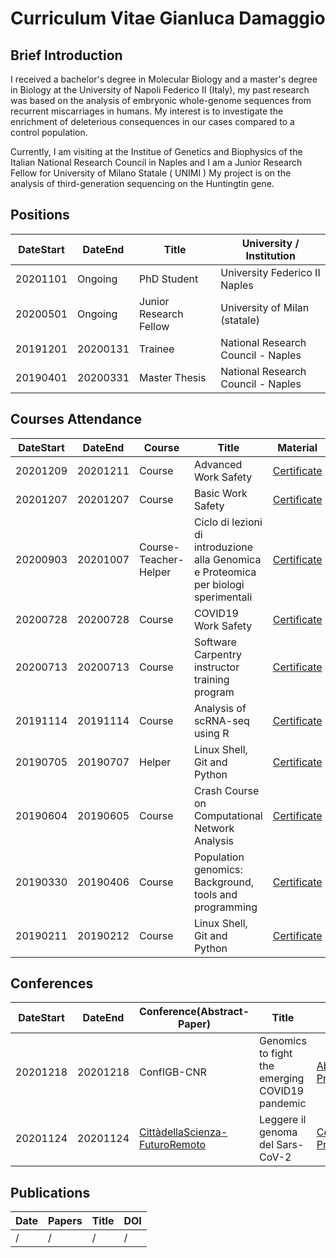 # Curriculum Vitae Gianluca Damaggio

## Brief Introduction

I received a bachelor's degree in Molecular Biology and a master's degree in Biology at the University of Napoli Federico II (Italy), my past research was based on the analysis of embryonic whole-genome sequences from recurrent miscarriages in humans. My interest is to investigate the enrichment of deleterious consequences in our cases compared to a control population.

Currently, I am visiting at the Institue of Genetics and Biophysics of the Italian National Research Council in Naples and I am a Junior Research Fellow for University of Milano Statale ( UNIMI )
My project is on the analysis of third-generation sequencing on the Huntingtin gene.

## Positions

|DateStart| DateEnd| Title | University / Institution |
|---------|--------| ---------- | ---------- |
| 20201101 | Ongoing | PhD Student | University Federico II Naples |
| 20200501	| Ongoing | Junior Research Fellow	|	University of Milan (statale) |
| 20191201 | 20200131 | Trainee  | National Research Council - Naples |
| 20190401 | 20200331 | Master Thesis | National Research Council - Naples |

## Courses Attendance

|DateStart| DateEnd| Course |Title |  Material |
|---------|--------| ---------- |---------- |--------|
|20201209 | 20201211 | Course | Advanced Work Safety | [Certificate](cert/advanced_workSafety.pdf)|
|20201207 | 20201207 | Course | Basic Work Safety | [Certificate](cert/workSafety.pdf)|
|20200903| 20201007| Course-Teacher-Helper | Ciclo di lezioni di introduzione alla Genomica e Proteomica per biologi sperimentali | [Certificate](cert/OBI_genomics-proteomics.pdf) |
|20200728 | 20200728 | Course | COVID19 Work Safety | [Certificate](cert/certificate_aifos_covid.pdf)|
|20200713 | 20200713 | Course | Software Carpentry instructor training program | [Certificate](cert/SC_trainer.pdf)|
|20191114 | 20191114 | Course | Analysis of scRNA-seq using R | [Certificate](cert/Certificate-NETTAB-BBCC2019-tutorial.pdf) |
|20190705 | 20190707 | Helper | Linux Shell, Git and Python | [Certificate](cert/certificate-helper_SWCNaples.pdf)|
|20190604 | 20190605 | Course | Crash Course on Computational Network Analysis | [Certificate](cert/network_analysis_ICAR.pdf)|
|20190330 | 20190406 | Course | Population genomics: Background, tools and programming | [Certificate](cert/EMBO_popgen.pdf)|
|20190211 | 20190212 | Course | Linux Shell, Git and Python | [Certificate](cert/SC_certificate-attendance_Naples.pdf)|

## Conferences

|DateStart| DateEnd| Conference(Abstract-Paper) |Title |  Material |
|---------|--------| ---------- |---------- |--------|
|20201218 | 20201218 | ConfIGB-CNR | Genomics to fight the emerging COVID19 pandemic| [Abstract](abs/Damaggio20ConfDipCNR_ENG.md), [Presentation](https://docs.google.com/presentation/d/1LKwtL63WdeaU2lSAjHZcOJ2Bhr6i5KA4-vtxHuCeXyE/edit#slide=id.gb1b49a806f_0_255)
|20201124 | 20201124 | [CittàdellaScienza-FuturoRemoto](https://www.futuroremoto2020.it/) | Leggere il genoma del Sars-CoV-2 | [Certificate](cert/FR_Attestato.pdf), [Presentation](https://docs.google.com/presentation/d/13An-KjjxEKIOb6kpvwyJZ557A03Y6uIX3LRrwPf_6-0/edit?usp=sharing)

## Publications

|Date| Papers |Title |  DOI |
|--------- |---------- |---------- |--------|
|/ | / | / | / |
